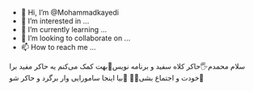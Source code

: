 - 👋 Hi, I’m @Mohammadkayedi
- 👀 I’m interested in ...
- 🌱 I’m currently learning ...
- 💞️ I’m looking to collaborate on ...
- 📫 How to reach me ...

<!---
Mohammadkaydi/Mohammadkaydi is a ✨ special ✨ repository because its `README.md` (this file) appears on your GitHub profile.
You can click the Preview link to take a look at your changes.
--->
سلام محمدم🖐حاکر کلاه سفید و برنامه نویس🗿بهت کمک می‌کنم یه حاکر‌ مفید برا خودت و اجتماع بشی🥸🔥
📌بیا اینجا سامورایی‌ وار‌ برگرد و حاکر شو🥋
